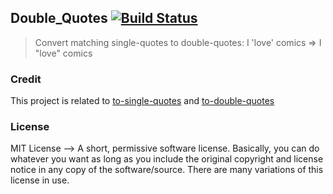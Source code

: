 ## Double_Quotes [![Build Status](https://travis-ci.org/rahulnadella/Double_Quotes.svg?branch=master)](https://travis-ci.org/rahulnadella/Double_Quotes)

>Convert matching single-quotes to double-quotes: I 'love' comics => I "love" comics

### Credit

This project is related to [to-single-quotes](https://github.com/sindresorhus/to-single-quotes) and [to-double-quotes](https://github.com/sindresorhus/to-double-quotes)

### License

MIT License --> A short, permissive software license. Basically, you can do whatever you want as long as you include the original copyright and license notice in any copy of the software/source. There are many variations of this license in use.
